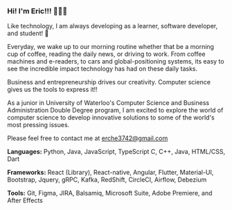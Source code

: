 ### Hi! I'm Eric!!! 👋👋👋

Like technology, I am always developing as a learner, software developer, and student! 🚀

Everyday, we wake up to our morning routine whether that be a morning cup of coffee, reading the daily news, or driving to work. 
From coffee machines and e-readers, to cars and global-positioning systems, its easy to see the incredible impact technology has had on these daily tasks. 

Business and entrepreneurship drives our creativity. Computer science gives us the tools to express it!!

As a junior in University of Waterloo's Computer Science and Business Administration Double Degree program, I am excited to explore the world of computer science to develop innovative solutions to some of the world's most pressing issues. 

Please feel free to contact me at erche3742@gmail.com 

**Languages:** Python, Java, JavaScript, TypeScript C, C++, Java, HTML/CSS, Dart

**Frameworks:** React (Library), React-native, Angular, Flutter, Material-UI, Bootstrap, Jquery, gRPC, Kafka, RedShift, CircleCI, Airflow, Debezium

**Tools:** Git, Figma, JIRA, Balsamiq, Microsoft Suite, Adobe Premiere, and After Effects

<!--
**ericdachen/ericdachen** is a ✨ _special_ ✨ repository because its `README.md` (this file) appears on your GitHub profile.

Here are some ideas to get you started!:

- 🔭 I’m currently working on ...
- 🌱 I’m currently learning ...
- 👯 I’m looking to collaborate on ...
- 🤔 I’m looking for help with ...
- 💬 Ask me about ...
- 📫 How to reach me: ...
- 😄 Pronouns: ...
- ⚡ Fun fact: ..
-->

